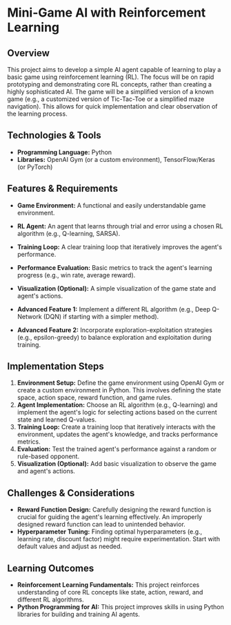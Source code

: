 # Mini-Game AI with Reinforcement Learning

## Overview

This project aims to develop a simple AI agent capable of learning to play a basic game using reinforcement learning (RL).  The focus will be on rapid prototyping and demonstrating core RL concepts, rather than creating a highly sophisticated AI. The game will be a simplified version of a known game (e.g., a customized version of Tic-Tac-Toe or a simplified maze navigation). This allows for quick implementation and clear observation of the learning process.

## Technologies & Tools

* **Programming Language:** Python
* **Libraries:** OpenAI Gym (or a custom environment), TensorFlow/Keras (or PyTorch)

## Features & Requirements

- **Game Environment:**  A functional and easily understandable game environment.
- **RL Agent:** An agent that learns through trial and error using a chosen RL algorithm (e.g., Q-learning, SARSA).
- **Training Loop:** A clear training loop that iteratively improves the agent's performance.
- **Performance Evaluation:** Basic metrics to track the agent's learning progress (e.g., win rate, average reward).
- **Visualization (Optional):** A simple visualization of the game state and agent's actions.

- **Advanced Feature 1:** Implement a different RL algorithm (e.g., Deep Q-Network (DQN) if starting with a simpler method).
- **Advanced Feature 2:**  Incorporate exploration-exploitation strategies (e.g., epsilon-greedy) to balance exploration and exploitation during training.


## Implementation Steps

1. **Environment Setup:** Define the game environment using OpenAI Gym or create a custom environment in Python. This involves defining the state space, action space, reward function, and game rules.
2. **Agent Implementation:** Choose an RL algorithm (e.g., Q-learning) and implement the agent's logic for selecting actions based on the current state and learned Q-values.
3. **Training Loop:**  Create a training loop that iteratively interacts with the environment, updates the agent's knowledge, and tracks performance metrics.
4. **Evaluation:** Test the trained agent's performance against a random or rule-based opponent.
5. **Visualization (Optional):** Add basic visualization to observe the game and agent's actions.


## Challenges & Considerations

- **Reward Function Design:** Carefully designing the reward function is crucial for guiding the agent's learning effectively.  An improperly designed reward function can lead to unintended behavior.
- **Hyperparameter Tuning:** Finding optimal hyperparameters (e.g., learning rate, discount factor) might require experimentation.  Start with default values and adjust as needed.

## Learning Outcomes

- **Reinforcement Learning Fundamentals:** This project reinforces understanding of core RL concepts like state, action, reward, and different RL algorithms.
- **Python Programming for AI:**  This project improves skills in using Python libraries for building and training AI agents.

